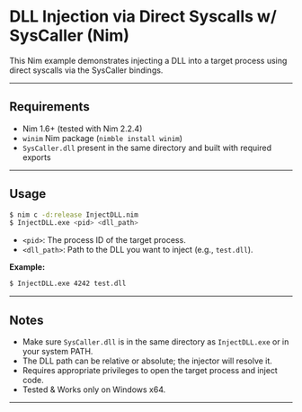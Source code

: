 # DLL Injection via Direct Syscalls w/ SysCaller (Nim)

This Nim example demonstrates injecting a DLL into a target process using direct syscalls via the SysCaller bindings.

---

## Requirements

- Nim 1.6+ (tested with Nim 2.2.4)
- `winim` Nim package (`nimble install winim`)
- `SysCaller.dll` present in the same directory and built with required exports

---

## Usage

```bash
$ nim c -d:release InjectDLL.nim
$ InjectDLL.exe <pid> <dll_path>
```

- `<pid>`: The process ID of the target process.
- `<dll_path>`: Path to the DLL you want to inject (e.g., `test.dll`).

**Example:**

```bash
$ InjectDLL.exe 4242 test.dll
```

---

## Notes

- Make sure `SysCaller.dll` is in the same directory as `InjectDLL.exe` or in your system PATH.
- The DLL path can be relative or absolute; the injector will resolve it.
- Requires appropriate privileges to open the target process and inject code.
- Tested & Works only on Windows x64.

---
